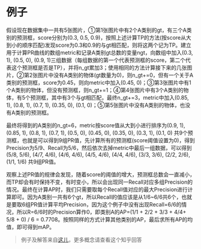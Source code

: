 # 例子
假设现在数据集中一共有5张图片，①第1张图片中有2个A类别的gt，有三个A类别的预测框，score分别为(0.3, 0.5, 0.9)，按照上述计算TP的方法(按score从大到小的顺序匹配)发现score为0.3和0.9的与gt相匹配，则将这两个记为TP。建立用于计算PR曲线的数组metric和记录A类别gt总数的变量ngt，向数组中加入(0.3, 1), (0.5, 0), (0.9, 1)三组数据（每组数据的第一个代表预测框的score，第二个代表这个预测框是否是TP），并将n_gt累加3；使用相同的方法计算接下来的几张图片，②第2张图片中没有A类别的物体(gt数量为0)，则n_gt+=0，但有一个关于A类别的预测框，score为0.45，则向metric中加入(0.45, 0)；③第3张图片中有1个A类别的物体，但没有预测框，则n_gt+=1；④第4张图片中有3个A类别的物体，有5个预测框，其中有3个与gt相匹配，最终n_gt+=3，metric中加入(0.85, 1), (0.8, 1), (0.7, 1), (0.35, 0), (0.1, 0)；⑤第5张图片中没有A类别的物体，也没有A类别的预测框。

最终将得到的A类别的n_gt=6，metric按score值从大到小进行排序为(0.9, 1), (0.85, 1), (0.8, 1), (0.7, 1), (0.5, 0), (0.45, 0), (0.35, 0), (0.3, 1), (0.1, 0) 共9个预测框，也就是可以得到9组PR值，先计算所有的预测框(score阈值设置为0)，得到Precision为5/9、Recall为5/6，然后依次去掉metric中最后一组数据，可以得到(5/8, 5/6), (4/7, 4/6), (4/6, 4/6), (4/5, 4/6), (4/4, 4/6), (3/3, 3/6), (2/2, 2/6), (1/1, 1/6) 共9组PR值。

观察上述PR值的规律会发现，随着score的阈值的增大，预测框总数会一直减小，而TP却会有时保持不变，有时变小，所以会出现同一Recall对应多组Precision的情况。最终在计算AP时，我们只需要取每个Recall值对应的最大Precision进行计算即可。因为A类别一共有6个gt，所以Recall的值应该是从1/6~6/6共6个，也就是要取6组PR值计算平均Precision，因为这个例子中没有出现Recall=6/6的情况，所以R=6/6时的Precision算作0，即类别A的AP=(1/1 + 2/2 + 3/3 + 4/4+ 5/8 + 0) / 6 = 0.7708。按照同样的方式计算其他类别的AP，最后求所有AP的均值，即可得到mAP。

> 例子及解答来自[这儿](https://zhuanlan.zhihu.com/p/94597205)，更多概念请查看这个知乎回答
